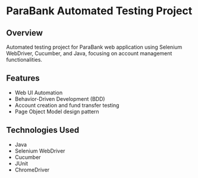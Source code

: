 # ParaBank Automated Testing Project

## Overview
Automated testing project for ParaBank web application using Selenium WebDriver, Cucumber, and Java, focusing on account management functionalities.

## Features
- Web UI Automation
- Behavior-Driven Development (BDD)
- Account creation and fund transfer testing
- Page Object Model design pattern

## Technologies Used
- Java
- Selenium WebDriver
- Cucumber
- JUnit
- ChromeDriver

